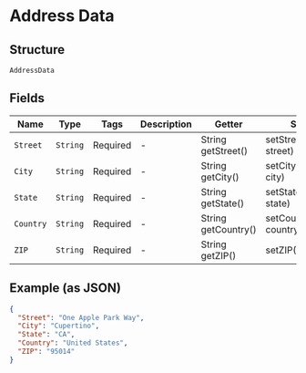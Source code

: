 
# Address Data

## Structure

`AddressData`

## Fields

| Name | Type | Tags | Description | Getter | Setter |
|  --- | --- | --- | --- | --- | --- |
| `Street` | `String` | Required | - | String getStreet() | setStreet(String street) |
| `City` | `String` | Required | - | String getCity() | setCity(String city) |
| `State` | `String` | Required | - | String getState() | setState(String state) |
| `Country` | `String` | Required | - | String getCountry() | setCountry(String country) |
| `ZIP` | `String` | Required | - | String getZIP() | setZIP(String zIP) |

## Example (as JSON)

```json
{
  "Street": "One Apple Park Way",
  "City": "Cupertino",
  "State": "CA",
  "Country": "United States",
  "ZIP": "95014"
}
```

